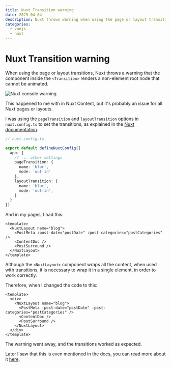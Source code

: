 ```yaml
---
title: Nuxt Transition warning
date: 2025-04-04
description: Nuxt throws warning when using the page or layout transitions
categories:
  - vuejs
  - nuxt
---
```


# Nuxt Transition warning

When using the page or layout transitions, Nuxt throws a warning that the component inside the `<Transition>` renders a
non-element root node that cannot be animated.

![Nuxt console warning](/images/nuxt-warning.png)

This happened to me with in Nuxt Content, but it's probably an issue for all Nuxt pages or layouts.

I was using the `pageTransition` and `layoutTransition` options in `nuxt.config.ts` to set the transitions, as explained
in the <a href="https://nuxt.com/docs/getting-started/transitions" target="_blank" rel="noopener noreferrer nofollow">
Nuxt
documentation</a>.

```typescript
// nuxt.config.ts

export default defineNuxtConfig({
  app: {
    // ... other settings
    pageTransition: {
      name: 'blur',
      mode: 'out-in'
    },
    layoutTransition: {
      name: 'blur',
      mode: 'out-in',
    }
  }
})
```

And in my pages, I had this:

```vue
<template>
  <NuxtLayout name="blog">
    <PostMeta :post-date="postDate" :post-categories="postCategories" />
    <ContentDoc />
    <PostSurround />
  </NuxtLayout>
</template>
```

Although the `<NuxtLayout>` component wraps all the content, when used with transitions, it is necessary to wrap it in a
single element, in order to work correctly.

Therefore, when I changed the code to this:

```vue
<template>
  <div>
    <NuxtLayout name="blog">
      <PostMeta :post-date="postDate" :post-categories="postCategories" />
      <ContentDoc />
      <PostSurround />
    </NuxtLayout>
  </div>
</template>
```

The warning went away, and the transitions worked as expected.

Later I saw that this is even mentioned in the docs, you can read more about
it <a href="https://nuxt.com/docs/api/components/nuxt-layout#transitions" target="_blank" rel="noopener noreferrer nofollow">
here</a>.
